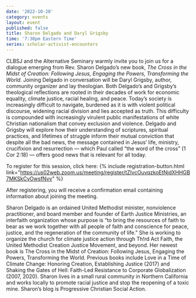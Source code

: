 ```yaml
---
date: '2022-10-20'
category: events
layout: event
published: false
title: Sharon Delgado and Daryl Grigsby
time: '7:30pm Eastern Time'
series: scholar-activist-encounters
---
```

CLBSJ and the Alternative Seminary warmly invite you to join us for a dialogue emerging from Rev. Sharon Delgado’s new book, _The Cross in the Midst of Creation: Following Jesus, Engaging the Powers, Transforming the World._ Joining Delgado in conversation will be Daryl Grigsby, author, community organizer and lay theologian. Both Delgado’s and Grigsby’s theological reflections are rooted in their decades of work for economic equality, climate justice, racial healing, and peace. Today’s society is increasingly difficult to navigate, burdened as it is with violent political discourse, widening racial division and lies accepted as truth. This difficulty is compounded with increasingly virulent public manifestations of white Christian nationalism  that convey exclusion and violence. Delgado and Grigsby will explore how their understanding of scriptures, spiritual practices, and lifetimes of struggle inform their mutual conviction that despite all the bad news, the message contained in Jesus’ life, ministry, crucifixion and resurrection — which Paul called “the word of the cross” (1 Cor 2:18) — offers good news that is relevant for all today.

To register for this session, click here: {% include registration-button.html link="https://us02web.zoom.us/meeting/register/tZIvcOuvqzkoEtNjdXHHGB7MKSkCyOwsfNvv" %}

After registering, you will receive a confirmation email containing information about joining the meeting.

Sharon Delgado is an ordained United Methodist minister, nonviolence practitioner, and board member and founder of Earth Justice Ministries, an interfaith organization whose purpose is “to bring the resources of faith to bear as we work together with all people of faith and conscience for peace, justice, and the regeneration of the community of life.” She is working to organize the church for climate justice action through Th!rd Act Faith, the United Methodist Creation Justice Movement, and beyond. Her newest book is The Cross in the Midst of Creation: Following Jesus, Engaging the Powers, Transforming the World. Previous books include Love in a Time of Climate Change:  Honoring Creation, Establishing Justice (2017) and Shaking the Gates of Hell:  Faith-Led Resistance to Corporate Globalization (2007, 2020). Sharon lives in a small rural community in Northern California and works locally to promote racial justice and stop the reopening of a toxic mine. Sharon’s blog is Progressive Christian Social Action.

